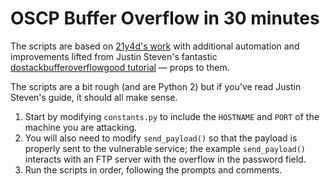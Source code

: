 # OSCP Buffer Overflow in 30 minutes

The scripts are based on [21y4d's work](https://github.com/21y4d/Windows_BufferOverflowx32) with additional automation and improvements lifted from Justin Steven's fantastic [dostackbufferoverflowgood tutorial](https://github.com/justinsteven/dostackbufferoverflowgood) &mdash; props to them.

The scripts are a bit rough (and are Python 2) but if you've read Justin Steven's guide, it should all make sense.

1. Start by modifying `constants.py` to include the `HOSTNAME` and `PORT` of the machine you are attacking.
2. You will also need to modify `send_payload()` so that the payload is properly sent to the vulnerable service; the example `send_payload()` interacts with an FTP server with the overflow in the password field.
3. Run the scripts in order, following the prompts and comments.

